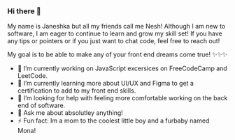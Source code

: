 ### Hi there 👋
My name is Janeshka but all my friends call me Nesh! Although I am new to software, I am eager to continue to learn and grow my skill set! If you have any tips or pointers or if you just want to chat code, feel free to reach out! 

My goal is to be able to make any of your front end dreams come true! 
✨✨✨
- 🔭 I’m currently working on JavaScript excersices on FreeCodeCamp and LeetCode.
- 🌱 I’m currently learning more about UI/UX and Figma to get a certification to add to my front end skills.
- 🤔 I’m looking for help with feeling more comfortable working on the back end of software.
- 💬 Ask me about absolutley anything! 
-  ⚡ Fun fact: Im a mom to the coolest little boy and a furbaby named Mona! 
<!--
**JaneshkaF/JaneshkaF** is a ✨ _special_ ✨ repository because its `README.md` (this file) appears on your GitHub profile.

Here are some ideas to get you started:

- 🔭 I’m currently working on ...
- 🌱 I’m currently learning ...
- 👯 I’m looking to collaborate on ...
- 🤔 I’m looking for help with ...
- 💬 Ask me about ...
- 📫 How to reach me: ...
- 😄 Pronouns: ...
- ⚡ Fun fact: ...
-->
